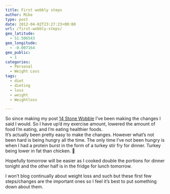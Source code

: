 ```yaml
---
title: First wobbly steps
author: Mike
type: post
date: 2012-04-02T23:27:23+00:00
url: /first-wobbly-steps/
geo_latitude:
  - 51.506543
geo_longitude:
  - -0.007164
geo_public:
  - 1
categories:
  - Personal
  - Weight Loss
tags:
  - diet
  - dieting
  - loss
  - weight
  - Weightloss

---
```

So since making my post [14 Stone Wobble][1] I&#8217;ve been making the changes I said I would. So I have up&#8217;d my exercise amount, lowered the amount of food I&#8217;m eating, and I&#8217;m eating healthier foods.  
It&#8217;s actually been pretty easy to make the changes. However what&#8217;s not been hard is being hungry all the time. The only time I&#8217;ve not been hungry is when I had a protein burst in the form of a turkey stir fry for dinner. Turkey being lower in fat than chicken. 🙂

Hopefully tomorrow will be easier as I cooked double the portions for dinner tonight and the other half is in the fridge for lunch tomorrow.

I won&#8217;t blog continually about weight loss and such but these first few steps/changes are the important ones so I feel it&#8217;s best to put something down about them.

 [1]: http://mikedixson.com/2012/03/14-stone-wobble/